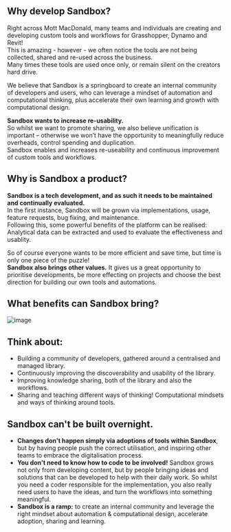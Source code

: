 ## Why develop Sandbox?
Right across Mott MacDonald, many teams and individuals are creating and developing custom tools and workflows for Grasshopper, Dynamo and Revit!<br/>
This is amazing - however - we often notice the tools are not being collected, shared and re-used across the business. <br/>
Many times these tools are used once only, or remain silent on the creators hard drive.

We believe that Sandbox is a springboard to create an internal community of developers and users, who can leverage a mindset of automation and computational thinking, plus accelerate their own learning and growth with computational design. <br/>

**Sandbox wants to increase re-usability.** <br/>
So whilst we want to promote sharing, we also believe unification is important – otherwise we won’t have the opportunity to meaningfully reduce overheads, control spending and duplication. <br/>
Sandbox enables and increases re-useability and continuous improvement of custom tools and workflows.

## Why is Sandbox a product?
**Sandbox is a tech development, and as such it needs to be maintained and continually evaluated.**<br/>
In the first instance, Sandbox will be grown via implementations, usage, feature requests, bug fixing, and maintenance. <br/>
Following this, some powerful benefits of the platform can be realised:  Analytical data can be extracted and used to evaluate the effectiveness and usablity.

So of course everyone wants to be more efficient and save time, but time is only one piece of the puzzle! <br/>
**Sandbox also brings other values.** It gives us a great opportunity to prioritise developments, be more effecting on projects and choose the best direction for building our own tools and automations. 

## What benefits can Sandbox bring?
![image](https://user-images.githubusercontent.com/57708659/156300441-69a203b2-4c11-4772-abe5-b5732ffc2ee7.png)

## Think about: 
- Building a community of developers, gathered around a centralised and managed library.
- Continuously improving the discoverability and usability of the library.
- Improving knowledge sharing, both of the library and also the workflows.
- Sharing and teaching different ways of thinking!  Computational mindsets and ways of thinking around tools.

## Sandbox can't be built overnight.
* **Changes don't happen simply via adoptions of tools within Sandbox**, but by having people push the correct utilisation, and inspiring other teams to embrace the digitalisation process.
* **You don't need to know how to code to be involved!** Sandbox grows not only from developing content, but by people bringing ideas and solutions that can be developed to help with their daily work.  So whilst you need a coder responsible for the implementation, you also really need users to have the ideas, and turn the workflows into 
something meaningful.
* **Sandbox is a ramp:** to create an internal community and leverage the right mindset about automation & computational design, accelerate adoption, sharing and learning.
